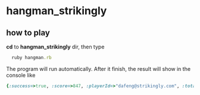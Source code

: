# hangman_strikingly

## how to play

**cd** to **hangman_strikingly** dir, then type
```ruby
  ruby hangman.rb
```
The program will run automatically. After it finish, the result will show in the console like

```ruby
{:success=>true, :score=>847, :playerId=>"dafeng@strikingly.com", :totalWordCount=>80, :correctWordCount=>52, :totalWrongGuessCount=>193}
```

